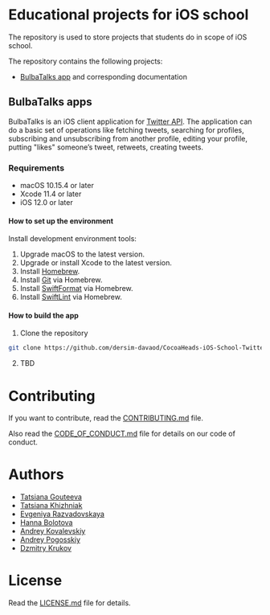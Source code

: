 # Educational projects for iOS school

The repository is used to store projects that students do in scope of iOS school.

The repository contains the following projects:
- [BulbaTalks app](#bulbatalks) and corresponding documentation

## BulbaTalks apps

BulbaTalks is an iOS client application for [Twitter API](https://developer.twitter.com/en/docs).
The application can do a basic set of operations like fetching tweets, searching for profiles, subscribing and unsubscribing from another profile, editing your profile, putting "likes" someone’s tweet, retweets, creating tweets.

### Requirements

- macOS 10.15.4 or later
- Xcode 11.4 or later
- iOS 12.0 or later

#### How to set up the environment

Install development environment tools:

1. Upgrade macOS to the latest version.
2. Upgrade or install Xcode to the latest version.
3. Install [Homebrew](https://brew.sh).
4. Install [Git](https://git-scm.com/download/mac) via Homebrew.
5. Install [SwiftFormat](https://github.com/nicklockwood/SwiftFormat#how-do-i-install-it) via Homebrew.
6. Install [SwiftLint](https://github.com/realm/SwiftLint#installation) via Homebrew.

#### How to build the app

1. Clone the repository
```bash
git clone https://github.com/dersim-davaod/CocoaHeads-iOS-School-Twitter-project.git
```
2. TBD

# Contributing

If you want to contribute, read the [CONTRIBUTING.md](docs/CONTRIBUTING.md) file.

Also read the [CODE_OF_CONDUCT.md](docs/CODE_OF_CONDUCT.md) file for details on our code of conduct.

# Authors

- [Tatsiana Gouteeva](https://github.com/TatsianaGouteeva)
- [Tatsiana Khizhniak](https://github.com/badpanda13)
- [Evgeniya Razvadovskaya](https://github.com/Iweinrazvadovskaya)
- [Hanna Bolotova](https://github.com/Hannabolotova)
- [Andrey Kovalevskiy](https://github.com/AndreyKovalevskiy)
- [Andrey Pogosskiy](https://github.com/BongDiDong)
- [Dzmitry Krukov](https://github.com/silvaby)

# License

Read the [LICENSE.md](docs/LICENSE.md) file for details.
